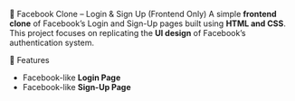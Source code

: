 📘 Facebook Clone – Login & Sign Up (Frontend Only)
A simple **frontend clone** of Facebook’s Login and Sign-Up pages built using **HTML and CSS**.  
This project focuses on replicating the **UI design** of Facebook’s authentication system.  

 🚀 Features
- Facebook-like **Login Page**
- Facebook-like **Sign-Up Page**



